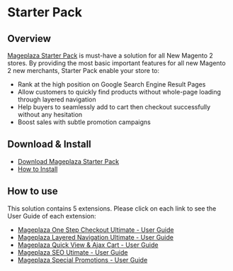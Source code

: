 # Starter Pack

## Overview
[Mageplaza Starter Pack](https://www.mageplaza.com/magento-2-starter-pack/) is must-have a solution for all New Magento 2 stores. By providing the most basic important features for all new Magento 2 new merchants, Starter Pack enable your store to: 
- Rank at the high position on Google Search Engine Result Pages 
- Allow customers to quickly find products without whole-page loading through layered navigation 
- Help buyers to seamlessly add to cart then checkout successfully without any hesitation
- Boost sales with subtle promotion campaigns

## Download & Install
- [Download Mageplaza Starter Pack](https://www.mageplaza.com/magento-2-starter-pack/) 
- [How to Install](https://www.mageplaza.com/install-magento-2-extension/)

## How to use 
This solution contains 5 extensions. Please click on each link to see the User Guide of each extension:
  - [Mageplaza One Step Checkout Ultimate - User Guide](https://docs.mageplaza.com/one-step-checkout-m2/index.html)
  - [Mageplaza Layered Navigation Ultimate - User Guide](https://docs.mageplaza.com/layered-navigation-ultimate/index.html)
  - [Mageplaza Quick View & Ajax Cart - User Guide](https://docs.mageplaza.com/quick-view-ajax-cart/index.html)
  - [Mageplaza SEO Utimate - User Guide](https://docs.mageplaza.com/seo-ultimate/index.html)
  - [Mageplaza Special Promotions - User Guide](https://docs.mageplaza.com/special-promotions/index.html)
